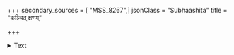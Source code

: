 +++
secondary_sources = [ "MSS_8267",]
jsonClass = "Subhaashita"
title = "कञ्चित् क्षणम्"

+++

<details><summary>Text</summary>

कंचित् क्षणं ननु सहस्व विमुञ्च वासो जागर्त्ययं परिजनो धिगपत्रपोऽसि।  
एषोऽञ्जलिः शमय दीपमिति प्रियाया वाचो रतादपि परां मुदमावहन्ति॥
</details>
